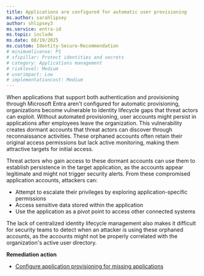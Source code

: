 ```yaml
---
title: Applications are configured for automatic user provisioning
ms.author: sarahlipsey
author: shlipsey3
ms.service: entra-id
ms.topic: include
ms.date: 08/19/2025
ms.custom: Identity-Secure-Recommendation
# minimumlicense: P1
# sfipillar: Protect identities and secrets
# category: Applications management
# risklevel: Medium
# userimpact: Low
# implementationcost: Medium
---
```

When applications that support both authentication and provisioning through Microsoft Entra aren't configured for automatic provisioning, organizations become vulnerable to identity lifecycle gaps that threat actors can exploit. Without automated provisioning, user accounts might persist in applications after employees leave the organization. This vulnerability creates dormant accounts that threat actors can discover through reconnaissance activities. These orphaned accounts often retain their original access permissions but lack active monitoring, making them attractive targets for initial access.

Threat actors who gain access to these dormant accounts can use them to establish persistence in the target application, as the accounts appear legitimate and might not trigger security alerts. From these compromised application accounts, attackers can:

- Attempt to escalate their privileges by exploring application-specific permissions
- Access sensitive data stored within the application
- Use the application as a pivot point to access other connected systems

The lack of centralized identity lifecycle management also makes it difficult for security teams to detect when an attacker is using these orphaned accounts, as the accounts might not be properly correlated with the organization's active user directory. 

**Remediation action**

- [Configure application provisioning for missing applications](../../identity/app-provisioning/configure-automatic-user-provisioning-portal.md)